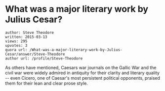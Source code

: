 # What was a major literary work by Julius Cesar?

	author: Steve Theodore
	written: 2015-03-13
	views: 295
	upvotes: 3
	quora url: /What-was-a-major-literary-work-by-Julius-Cesar/answer/Steve-Theodore
	author url: /profile/Steve-Theodore


As others have mentioned, Caesars war journals on the Gallic War and the civil war were widely admired in antiquity for their clarity and literary quality -- even Cicero, one of Caesar's most persistent political opponents, praised them for their lean and clear prose style.

